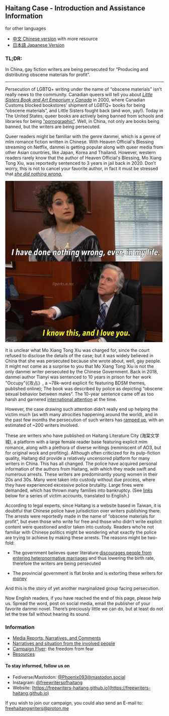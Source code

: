 ## Haitang Case - Introduction and Assistance Information

for other languages

- [中文 Chinese version](https://freewriters-haitang.github.io/) with more resource
- [日本語 Japanese Version](https://freewriters-haitang.github.io/japanese/)

### TL;DR:
In China, gay fiction writers are being persecuted for “Producing and distributing obscene materials for profit”.

---

Persecution of LGBTQ+ writing under the name of “obscene materials” isn’t really news to the community.  Canadian queers will tell you about *[Little Sisters Book and Art Emporium v Canada](https://en.wikipedia.org/wiki/Little_Sisters_Book_and_Art_Emporium_v_Canada)* in 2000, where Canadian Customs blocked  bookstores’ shipment of LGBTQ+ books for being “obscene materials”, and Little Sisters fought back (and won, yay!). Today in The United States, queer books are actively being banned from schools and libraries for being ["pornographic"](https://www.sebastiandaily.com/business/moms-for-liberty-creates-list-of-books-with-shocking-content-in-indian-river-county-schools-31569/). Well, in China, not only are books being banned, but the writers are being persecuted.

Queer readers might be familiar with the genre danmei, which is a genre of mlm romance fiction written in Chinese. With Heaven Official's Blessing streaming on Netflix, danmei is getting popular along with  queer media from other Asian countries, like Japan, Korea and Thailand. However, western readers rarely know that the author of Heaven Official's Blessing, Mo Xiang Tong Xiu, was reportedly sentenced to 3 years in jail back in 2020. Don’t worry, this is not to cancel your favorite author, in fact it must be stressed that *[she did nothing wrong.](https://freewriters-haitang.github.io/english/posts/000080-thepaper-20201106/)*

![Screenshots from Parks and Recreation, where a young woman says "I have done nothing wrong, ever, in my life."; an older man behind the desk replies "I know, and I love you."](https://github.com/freewriters-haitang/english/blob/main/content/assets/meme1.jpg?raw=true)


It is unclear what Mo Xiang Tong Xiu was charged for, since the court refused to disclose the details of the case; but it was widely believed in China that she was persecuted because she wrote about, well, gay people. It might not come as a surprise to you that Mo Xiang Tong Xiu is not the only danmei writer persecuted by the Chinese Government. Back in 2018, danmei author Tianyi was sentenced to 10 years in prison for her work "Occupy"(《攻占》, a ~78k-word explicit fic featuring BDSM themes, published online); The book was described by police as depicting “obscene sexual behavior between males”. The 10-year sentence came off as too harsh and garnered [international attention](https://www.cnn.com/2018/11/19/china/chinese-erotic-fiction-writer-prison-intl/index.html) at the time.

However, the case drawing such attention didn’t really end up helping the victim much (as with many atrocities happening around the world), and in the past few months the persecution of such writers has [ramped up](https://github.com/freewriters-haitang/english/blob/main/content/posts/000070-zaobao.md), with an estimated of ~200 writers involved. 

These are writers who have published on Haitang Literature City (海棠文学城), a platform with a large female reader base featuring explicit mlm romance, along with a plethora of diverse writings (reminiscent of AO3, but for original work and profiting). Although often criticized for its pulp-fiction quality, Haitang did provide a relatively uncensored platform for many writers in China. This has all changed. The police have acquired personal information of the authors from Haitang, with which they made swift and numerous arrests. These writers are predominantly young women in their 20s and 30s. Many were taken into custody without due process, where they have experienced excessive police brutality. Large fines were demanded, which has thrown many families into bankruptcy. (See [links](https://freewriters-haitang.github.io/english/posts/000018-narratives/) below for a series of victim accounts, translated to English.)

According to legal experts, since Haitang is a website based in Taiwan, it is doubtful that Chinese police have jurisdiction over writers publishing there. The arrests were reportedly made in the name of “obscene materials for profit”, but even those who write for free and those who didn’t write explicit content were  questioned and/or taken into custody. Readers who’re not familiar with Chinese politics might be wondering what exactly the police are trying to achieve by making these arrests. The reasons might be two-fold:

- The government believes queer literature [discourages people from entering heteronormative marriages](https://www.bbc.com/zhongwen/articles/c2e32x7lx01o/simp) and thus lowering the birth rate, therefore the writers are being persecuted

- The provincial government is flat broke and is extorting these writers for [money](https://freewriters-haitang.github.io/english/posts/000310-theinitium/)

And this is the story of yet another marginalized group facing persecution.

Now English readers, if you have reached the end of this page, please help us. Spread the word, post on social media, email the publisher of your favorite danmei novel. There’s preciously little we can do, but at least do not let the tree fall without hearing its sound.


### Information

- [Media Reports, Narratives, and Comments](https://freewriters-haitang.github.io/english/posts/000015-reports/)
- [Narratives and situation from the involved people](https://freewriters-haitang.github.io/english/posts/000018-narratives/)
- [Campaign Flyer](https://freewriters-haitang.github.io/english/posts/000010-flyer/): the freedom from fear
- [Resources](https://drive.google.com/drive/folders/1L7DVBRrGF58aoiCjGhzfGGYSJiXadpT4)

#### To stay informed, follow us on 

- Fediverse/Mastodon: [@Phoenix093@mastodon.social](https://mastodon.social/@Phoenix093)
- Instagram: [@freewritersofhaitang](https://www.instagram.com/freewritersofhaitang/)
- Website: [https://freewriters-haitang.github.io](https://freewriters-haitang.github.io)

If you wish to join our campaign, you could also send an E-mail to: [freehaitangwriters@proton.me](mailto:freehaitangwriters@proton.me)

